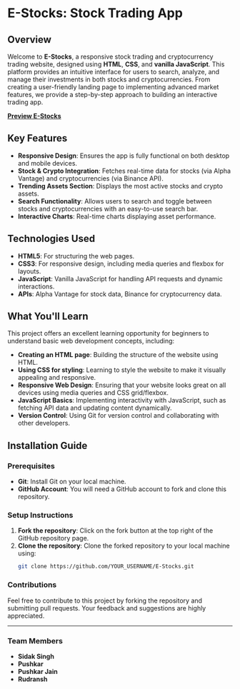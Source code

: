  # E-Stocks: Stock Trading App

## Overview

Welcome to **E-Stocks**, a responsive stock trading and cryptocurrency trading website, designed using **HTML**, **CSS**, and **vanilla JavaScript**. This platform provides an intuitive interface for users to search, analyze, and manage their investments in both stocks and cryptocurrencies. From creating a user-friendly landing page to implementing advanced market features, we provide a step-by-step approach to building an interactive trading app.

[**Preview E-Stocks**](https://sidakgrover.github.io/E-Stocks/)

## Key Features

- **Responsive Design**: Ensures the app is fully functional on both desktop and mobile devices.
- **Stock & Crypto Integration**: Fetches real-time data for stocks (via Alpha Vantage) and cryptocurrencies (via Binance API).
- **Trending Assets Section**: Displays the most active stocks and crypto assets.
- **Search Functionality**: Allows users to search and toggle between stocks and cryptocurrencies with an easy-to-use search bar.
- **Interactive Charts**: Real-time charts displaying asset performance.

## Technologies Used

- **HTML5**: For structuring the web pages.
- **CSS3**: For responsive design, including media queries and flexbox for layouts.
- **JavaScript**: Vanilla JavaScript for handling API requests and dynamic interactions.
- **APIs**: Alpha Vantage for stock data, Binance for cryptocurrency data.

## What You'll Learn

This project offers an excellent learning opportunity for beginners to understand basic web development concepts, including:

- **Creating an HTML page**: Building the structure of the website using HTML.
- **Using CSS for styling**: Learning to style the website to make it visually appealing and responsive.
- **Responsive Web Design**: Ensuring that your website looks great on all devices using media queries and CSS grid/flexbox.
- **JavaScript Basics**: Implementing interactivity with JavaScript, such as fetching API data and updating content dynamically.
- **Version Control**: Using Git for version control and collaborating with other developers.

## Installation Guide

### Prerequisites
- **Git**: Install Git on your local machine.
- **GitHub Account**: You will need a GitHub account to fork and clone this repository.

### Setup Instructions

1. **Fork the repository**: Click on the fork button at the top right of the GitHub repository page.
2. **Clone the repository**: Clone the forked repository to your local machine using:
   ```bash
   git clone https://github.com/YOUR_USERNAME/E-Stocks.git

### Contributions

Feel free to contribute to this project by forking the repository and submitting pull requests. Your feedback and suggestions are highly appreciated.

---

### Team Members

- **Sidak Singh**
- **Pushkar**
- **Pushkar Jain**
- **Rudransh**
